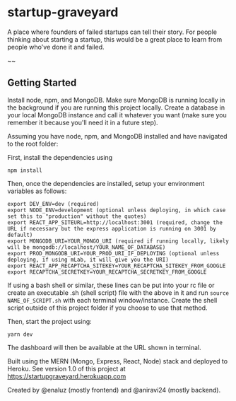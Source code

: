 # startup-graveyard
A place where founders of failed startups can tell their story. For people thinking about starting a startup, this would be a great place to learn from people who've done it and failed.

~~
## Getting Started

Install node, npm, and MongoDB. Make sure MongoDB is running locally in the background if you are running this project locally. Create a database in your local MongoDB instance and call it whatever you want (make sure you remember it because you'll need it in a future step).

Assuming you have node, npm, and MongoDB installed and have navigated to the root folder:

First, install the dependencies using

`npm install`

Then, once the dependencies are installed, setup your environment variables as follows:

```
export DEV_ENV=dev (required)
export NODE_ENV=development (optional unless deploying, in which case set this to "production" without the quotes)
export REACT_APP_SITEURL=http://localhost:3001 (required, change the URL if necessary but the express application is running on 3001 by default)
export MONGODB_URI=YOUR_MONGO_URI (required if running locally, likely will be mongodb://localhost/YOUR_NAME_OF_DATABASE)
export PROD_MONGODB_URI=YOUR_PROD_URI_IF_DEPLOYING (optional unless deploying, if using mLab, it will give you the URI)
export REACT_APP_RECAPTCHA_SITEKEY=YOUR_RECAPTCHA_SITEKEY_FROM_GOOGLE
export RECAPTCHA_SECRETKEY=YOUR_RECAPTCHA_SECRETKEY_FROM_GOOGLE
```
If using a bash shell or similar, these lines can be put into your rc file or create an executable .sh (shell script) file with the above in it and run `source NAME_OF_SCRIPT.sh` with each terminal window/instance. Create the shell script outside of this project folder if you choose to use that method.

Then, start the project using:

`yarn dev`

The dashboard will then be available at the URL shown in terminal.

Built using the MERN (Mongo, Express, React, Node) stack and deployed to Heroku. See version 1.0 of this project at https://startupgraveyard.herokuapp.com

Created by @enaluz (mostly frontend) and @aniravi24 (mostly backend).

